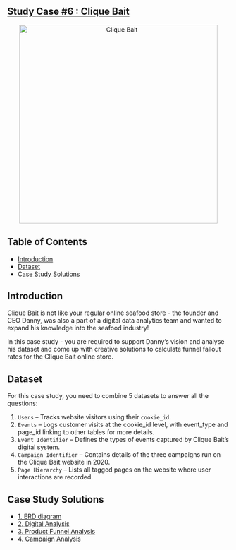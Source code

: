 ## [Study Case #6 : Clique Bait](https://8weeksqlchallenge.com/case-study-6/)
<p align="center">
<img src="https://8weeksqlchallenge.com/images/case-study-designs/6.png" alt="Clique Bait" width="450 height="450">
</p>

## Table of Contents
-  [Introduction](#introduction)
-  [Dataset](#dataset)
-  [Case Study Solutions](#case-study-solutions)

## Introduction
Clique Bait is not like your regular online seafood store - the founder and CEO Danny, was also a part of a digital data analytics team and wanted to expand his knowledge into the seafood industry!

In this case study - you are required to support Danny’s vision and analyse his dataset and come up with creative solutions to calculate funnel fallout rates for the Clique Bait online store.

## Dataset
For this case study, you need to combine 5 datasets to answer all the questions:
1. `Users` – Tracks website visitors using their `cookie_id`.
2. `Events` – Logs customer visits at the cookie_id level, with event_type and page_id linking to other tables for more                     details.
3. `Event Identifier` – Defines the types of events captured by Clique Bait’s digital system.
4. `Campaign Identifier` – Contains details of the three campaigns run on the Clique Bait website in 2020.
5. `Page Hierarchy` – Lists all tagged pages on the website where user interactions are recorded.

## Case Study Solutions
- [1. ERD diagram](1.%20ERD-diagram.md)
- [2. Digital Analysis](2.%20Digital-Analysis.md)
- [3. Product Funnel Analysis](3.%20Product-Funnel-Analysis.md)
- [4. Campaign Analysis](4.%20Campaigns-Analysis.md)
